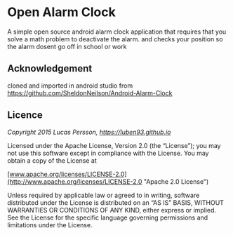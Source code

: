 Open Alarm Clock
=====================

A simple open source android alarm clock application that requires that you solve a math problem to deactivate the alarm. and checks your position so the alarm dosent go off in school or work

## Acknowledgement

cloned and imported in android studio from
https://github.com/SheldonNeilson/Android-Alarm-Clock

## Licence

_Copyright 2015 Lucas Persson, https://luben93.github.io_

Licensed under the Apache License, Version 2.0 (the “License”);
you may not use this software except in compliance with the License.
You may obtain a copy of the License at

[www.apache.org/licenses/LICENSE-2.0](http://www.apache.org/licenses/LICENSE-2.0 "Apache 2.0 License")


Unless required by applicable law or agreed to in writing, software distributed under the License is distributed on an “AS IS” BASIS, WITHOUT WARRANTIES OR CONDITIONS OF ANY KIND, either express or implied. See the License for the specific language governing permissions and limitations under the License.
